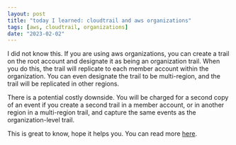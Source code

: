 ```yaml
---
layout: post
title: "today I learned: cloudtrail and aws organizations"
tags: [aws, cloudtrail, organizations]
date: "2023-02-02"
---
```


I did not know this. If you are using aws organizations, you can create a trail on the root account and designate it as being an organization trail.
When you do this, the trail will replicate to each member account within the organization.
You can even designate the trail to be multi-region, and the trail will be replicated in other regions.

There is a potential costly downside.
You will be charged for a second copy of an event if you create a second trail in a member account, or in another region in a multi-region trail, and capture the same events as the organization-level trail.

This is great to know, hope it helps you. You can read more [here](https://docs.aws.amazon.com/awscloudtrail/latest/userguide/cloudtrail-trail-manage-costs.html).
